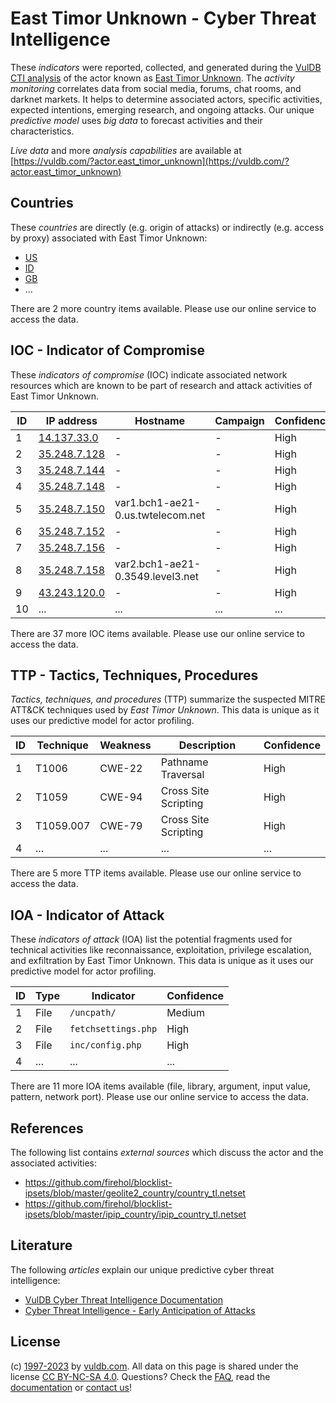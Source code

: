 # East Timor Unknown - Cyber Threat Intelligence

These _indicators_ were reported, collected, and generated during the [VulDB CTI analysis](https://vuldb.com/?kb.cti) of the actor known as [East Timor Unknown](https://vuldb.com/?actor.east_timor_unknown). The _activity monitoring_ correlates data from social media, forums, chat rooms, and darknet markets. It helps to determine associated actors, specific activities, expected intentions, emerging research, and ongoing attacks. Our unique _predictive model_ uses _big data_ to forecast activities and their characteristics.

_Live data_ and more _analysis capabilities_ are available at [https://vuldb.com/?actor.east_timor_unknown](https://vuldb.com/?actor.east_timor_unknown)

## Countries

These _countries_ are directly (e.g. origin of attacks) or indirectly (e.g. access by proxy) associated with East Timor Unknown:

* [US](https://vuldb.com/?country.us)
* [ID](https://vuldb.com/?country.id)
* [GB](https://vuldb.com/?country.gb)
* ...

There are 2 more country items available. Please use our online service to access the data.

## IOC - Indicator of Compromise

These _indicators of compromise_ (IOC) indicate associated network resources which are known to be part of research and attack activities of East Timor Unknown.

ID | IP address | Hostname | Campaign | Confidence
-- | ---------- | -------- | -------- | ----------
1 | [14.137.33.0](https://vuldb.com/?ip.14.137.33.0) | - | - | High
2 | [35.248.7.128](https://vuldb.com/?ip.35.248.7.128) | - | - | High
3 | [35.248.7.144](https://vuldb.com/?ip.35.248.7.144) | - | - | High
4 | [35.248.7.148](https://vuldb.com/?ip.35.248.7.148) | - | - | High
5 | [35.248.7.150](https://vuldb.com/?ip.35.248.7.150) | var1.bch1-ae21-0.us.twtelecom.net | - | High
6 | [35.248.7.152](https://vuldb.com/?ip.35.248.7.152) | - | - | High
7 | [35.248.7.156](https://vuldb.com/?ip.35.248.7.156) | - | - | High
8 | [35.248.7.158](https://vuldb.com/?ip.35.248.7.158) | var2.bch1-ae21-0.3549.level3.net | - | High
9 | [43.243.120.0](https://vuldb.com/?ip.43.243.120.0) | - | - | High
10 | ... | ... | ... | ...

There are 37 more IOC items available. Please use our online service to access the data.

## TTP - Tactics, Techniques, Procedures

_Tactics, techniques, and procedures_ (TTP) summarize the suspected MITRE ATT&CK techniques used by _East Timor Unknown_. This data is unique as it uses our predictive model for actor profiling.

ID | Technique | Weakness | Description | Confidence
-- | --------- | -------- | ----------- | ----------
1 | T1006 | CWE-22 | Pathname Traversal | High
2 | T1059 | CWE-94 | Cross Site Scripting | High
3 | T1059.007 | CWE-79 | Cross Site Scripting | High
4 | ... | ... | ... | ...

There are 5 more TTP items available. Please use our online service to access the data.

## IOA - Indicator of Attack

These _indicators of attack_ (IOA) list the potential fragments used for technical activities like reconnaissance, exploitation, privilege escalation, and exfiltration by East Timor Unknown. This data is unique as it uses our predictive model for actor profiling.

ID | Type | Indicator | Confidence
-- | ---- | --------- | ----------
1 | File | `/uncpath/` | Medium
2 | File | `fetchsettings.php` | High
3 | File | `inc/config.php` | High
4 | ... | ... | ...

There are 11 more IOA items available (file, library, argument, input value, pattern, network port). Please use our online service to access the data.

## References

The following list contains _external sources_ which discuss the actor and the associated activities:

* https://github.com/firehol/blocklist-ipsets/blob/master/geolite2_country/country_tl.netset
* https://github.com/firehol/blocklist-ipsets/blob/master/ipip_country/ipip_country_tl.netset

## Literature

The following _articles_ explain our unique predictive cyber threat intelligence:

* [VulDB Cyber Threat Intelligence Documentation](https://vuldb.com/?kb.cti)
* [Cyber Threat Intelligence - Early Anticipation of Attacks](https://www.scip.ch/en/?labs.20201022)

## License

(c) [1997-2023](https://vuldb.com/?kb.changelog) by [vuldb.com](https://vuldb.com/?kb.about). All data on this page is shared under the license [CC BY-NC-SA 4.0](https://creativecommons.org/licenses/by-nc-sa/4.0/). Questions? Check the [FAQ](https://vuldb.com/?kb.faq), read the [documentation](https://vuldb.com/?kb) or [contact us](https://vuldb.com/?contact)!
